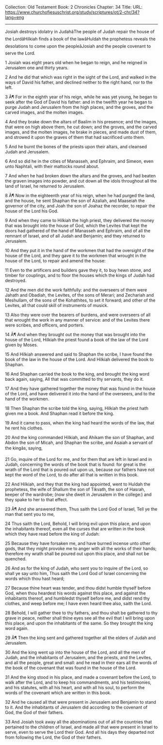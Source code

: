 Collection: Old Testament
Book: 2 Chronicles
Chapter: 34
Title: 
URL: https://www.churchofjesuschrist.org/study/scriptures/ot/2-chr/34?lang=eng

---

Josiah destroys idolatry in JudahâThe people of Judah repair the house of the LordâHilkiah finds a book of the lawâHuldah the prophetess reveals the desolations to come upon the peopleâJosiah and the people covenant to serve the Lord.

1 Josiah was eight years old when he began to reign, and he reigned in Jerusalem one and thirty years.

2 And he did that which was right in the sight of the Lord, and walked in the ways of David his father, and declined neither to the right hand, nor to the left.

3 Â¶ For in the eighth year of his reign, while he was yet young, he began to seek after the God of David his father: and in the twelfth year he began to purge Judah and Jerusalem from the high places, and the groves, and the carved images, and the molten images.

4 And they brake down the altars of Baalim in his presence; and the images, that were on high above them, he cut down; and the groves, and the carved images, and the molten images, he brake in pieces, and made dust of them, and strowed it upon the graves of them that had sacrificed unto them.

5 And he burnt the bones of the priests upon their altars, and cleansed Judah and Jerusalem.

6 And so did he in the cities of Manasseh, and Ephraim, and Simeon, even unto Naphtali, with their mattocks round about.

7 And when he had broken down the altars and the groves, and had beaten the graven images into powder, and cut down all the idols throughout all the land of Israel, he returned to Jerusalem.

8 Â¶ Now in the eighteenth year of his reign, when he had purged the land, and the house, he sent Shaphan the son of Azaliah, and Maaseiah the governor of the city, and Joah the son of Joahaz the recorder, to repair the house of the Lord his God.

9 And when they came to Hilkiah the high priest, they delivered the money that was brought into the house of God, which the Levites that kept the doors had gathered of the hand of Manasseh and Ephraim, and of all the remnant of Israel, and of all Judah and Benjamin; and they returned to Jerusalem.

10 And they put it in the hand of the workmen that had the oversight of the house of the Lord, and they gave it to the workmen that wrought in the house of the Lord, to repair and amend the house:

11 Even to the artificers and builders gave they it, to buy hewn stone, and timber for couplings, and to floor the houses which the kings of Judah had destroyed.

12 And the men did the work faithfully: and the overseers of them were Jahath and Obadiah, the Levites, of the sons of Merari; and Zechariah and Meshullam, of the sons of the Kohathites, to set it forward; and other of the Levites, all that could skill of instruments of musick.

13 Also they were over the bearers of burdens, and were overseers of all that wrought the work in any manner of service: and of the Levites there were scribes, and officers, and porters.

14 Â¶ And when they brought out the money that was brought into the house of the Lord, Hilkiah the priest found a book of the law of the Lord given by Moses.

15 And Hilkiah answered and said to Shaphan the scribe, I have found the book of the law in the house of the Lord. And Hilkiah delivered the book to Shaphan.

16 And Shaphan carried the book to the king, and brought the king word back again, saying, All that was committed to thy servants, they do it.

17 And they have gathered together the money that was found in the house of the Lord, and have delivered it into the hand of the overseers, and to the hand of the workmen.

18 Then Shaphan the scribe told the king, saying, Hilkiah the priest hath given me a book. And Shaphan read it before the king.

19 And it came to pass, when the king had heard the words of the law, that he rent his clothes.

20 And the king commanded Hilkiah, and Ahikam the son of Shaphan, and Abdon the son of Micah, and Shaphan the scribe, and Asaiah a servant of the kingâs, saying,

21 Go, inquire of the Lord for me, and for them that are left in Israel and in Judah, concerning the words of the book that is found: for great is the wrath of the Lord that is poured out upon us, because our fathers have not kept the word of the Lord, to do after all that is written in this book.

22 And Hilkiah, and they that the king had appointed, went to Huldah the prophetess, the wife of Shallum the son of Tikvath, the son of Hasrah, keeper of the wardrobe; (now she dwelt in Jerusalem in the college:) and they spake to her to that effect.

23 Â¶ And she answered them, Thus saith the Lord God of Israel, Tell ye the man that sent you to me,

24 Thus saith the Lord, Behold, I will bring evil upon this place, and upon the inhabitants thereof, even all the curses that are written in the book which they have read before the king of Judah:

25 Because they have forsaken me, and have burned incense unto other gods, that they might provoke me to anger with all the works of their hands; therefore my wrath shall be poured out upon this place, and shall not be quenched.

26 And as for the king of Judah, who sent you to inquire of the Lord, so shall ye say unto him, Thus saith the Lord God of Israel concerning the words which thou hast heard;

27 Because thine heart was tender, and thou didst humble thyself before God, when thou heardest his words against this place, and against the inhabitants thereof, and humbledst thyself before me, and didst rend thy clothes, and weep before me; I have even heard thee also, saith the Lord.

28 Behold, I will gather thee to thy fathers, and thou shalt be gathered to thy grave in peace, neither shall thine eyes see all the evil that I will bring upon this place, and upon the inhabitants of the same. So they brought the king word again.

29 Â¶ Then the king sent and gathered together all the elders of Judah and Jerusalem.

30 And the king went up into the house of the Lord, and all the men of Judah, and the inhabitants of Jerusalem, and the priests, and the Levites, and all the people, great and small: and he read in their ears all the words of the book of the covenant that was found in the house of the Lord.

31 And the king stood in his place, and made a covenant before the Lord, to walk after the Lord, and to keep his commandments, and his testimonies, and his statutes, with all his heart, and with all his soul, to perform the words of the covenant which are written in this book.

32 And he caused all that were present in Jerusalem and Benjamin to stand to it. And the inhabitants of Jerusalem did according to the covenant of God, the God of their fathers.

33 And Josiah took away all the abominations out of all the countries that pertained to the children of Israel, and made all that were present in Israel to serve, even to serve the Lord their God. And all his days they departed not from following the Lord, the God of their fathers.
